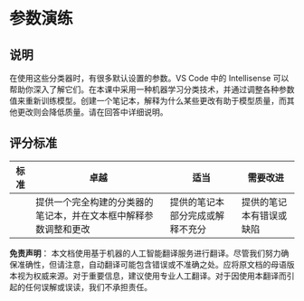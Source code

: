 # 参数演练

## 说明

在使用这些分类器时，有很多默认设置的参数。VS Code 中的 Intellisense 可以帮助你深入了解它们。在本课中采用一种机器学习分类技术，并通过调整各种参数值来重新训练模型。创建一个笔记本，解释为什么某些更改有助于模型质量，而其他更改则会降低质量。请在回答中详细说明。

## 评分标准

| 标准   | 卓越                                                                                                                   | 适当                                                | 需要改进                      |
| ------ | ---------------------------------------------------------------------------------------------------------------------- | -------------------------------------------------- | ----------------------------- |
|        | 提供一个完全构建的分类器的笔记本，并在文本框中解释参数调整和更改                                                     | 提供的笔记本部分完成或解释不充分                    | 提供的笔记本有错误或缺陷      |

**免责声明**：
本文档使用基于机器的人工智能翻译服务进行翻译。尽管我们努力确保准确性，但请注意，自动翻译可能包含错误或不准确之处。应将原文档的母语版本视为权威来源。对于重要信息，建议使用专业人工翻译。对于因使用本翻译而引起的任何误解或误读，我们不承担责任。